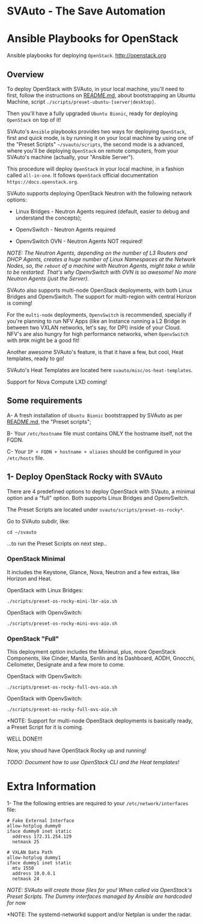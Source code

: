﻿
# SVAuto - The Save Automation

# Ansible Playbooks for OpenStack

Ansible playbooks for deploying `OpenStack`.  http://openstack.org

## Overview

To deploy OpenStack with SVAuto, in your local machine, you'll need to first, follow the instructions on [README.md](README.md), about bootstrapping an Ubuntu Machine, script `./scripts/preset-ubuntu-[server|desktop]`.

Then you'll have a fully upgraded `Ubuntu Bionic`, ready for deploying `OpenStack` on top of it!

SVAuto's `Ansible` playbooks provides two ways for deploying `OpenStack`, first and quick mode, is by running it on your local machine by using one of the "Preset Scripts" `~/svauto/scripts`, the second mode is a advanced, where you'll be deploying `OpenStack` on remote computers, from your SVAuto's machine (actually, your "Ansible Server").

This procedure will deploy `OpenStack` in your local machine, in a fashion called `all-in-one`. It follows `OpenStack` official documentation `https://docs.openstack.org`.

SVAuto supports deploying OpenStack Neutron with the following network options:

- Linux Bridges - Neutron Agents required (default, easier to debug and understand the concepts);

- OpenvSwitch - Neutron Agents required

- OpenvSwitch OVN - Neutron Agents NOT required!

*NOTE: The Neutron Agents, depending on the number of L3 Routers and DHCP Agents, creates a huge number of Linux Namespaces at the Network Nodes, so, the `reboot` of a machine with Neutron Agents, might take a while to be restarted. That's why OpenvSwitch with OVN is so awesome! No more Neutron Agents (just the Server).*

SVAuto also supports multi-node OpenStack deployments, with both Linux Bridges and OpenvSwitch. The support for multi-region with central Horizon is coming!

For the `multi-node` deployments, `OpenvSwitch` is recommended, specially if you're planning to run NFV Apps (like an Instance running a L2 Bridge in between two VXLAN networks, let's say, for DPI) inside of your Cloud. NFV's are also hungry for high performance networks, when `OpenvSwitch` with `DPDK` might be a good fit!

Another awesome SVAuto's feature, is that it have a few, but cool, Heat templates, ready to go!

SVAuto's Heat Templates are located here `svauto/misc/os-heat-templates`.

Support for Nova Compute LXD coming!

## Some requirements

A- A fresh installation of `Ubuntu Bionic` bootstrapped by SVAuto as per [README.md](README.md), the "Preset scripts";

B- Your `/etc/hostname` file must contains ONLY the hostname itself, not the FQDN.

C- Your `IP + FQDN + hostname + aliases` should be configured in your `/etc/hosts` file.

## 1- Deploy OpenStack Rocky with SVAuto

There are 4 predefined options to deploy OpenStack with SVauto, a minimal option and a "full" option. Both supports Linux Bridges and OpenvSwitch.

The Preset Scripts are located under `svauto/scripts/preset-os-rocky*`. 

Go to SVAuto subdir, like:

    cd ~/svauto

...to run the Preset Scripts on next step..

### OpenStack Minimal

It includes the Keystone, Glance, Nova, Neutron and a few extras, like Horizon and Heat.

OpenStack with Linux Bridges:

    ./scripts/preset-os-rocky-mini-lbr-aio.sh

OpenStack with OpenvSwitch:

    ./scripts/preset-os-rocky-mini-ovs-aio.sh

### OpenStack "Full"

This deployment option includes the Minimal, plus, more OpenStack Components, like Cinder, Manila, Senlin and its Dashboard, AODH, Gnocchi, Ceilometer, Designate and a few more to come.

OpenStack with OpenvSwitch:

    ./scripts/preset-os-rocky-full-ovs-aio.sh

OpenStack with OpenvSwitch:

    ./scripts/preset-os-rocky-full-ovs-aio.sh

*NOTE: Support for multi-node OpenStack deployments is basically ready, a Preset Script for it is coming.

WELL DONE!!!

Now, you shoud have OpenStack Rocky up and running!

*TODO: Document how to use OpenStack CLI and the Heat templates!*

# Extra Information

1- The the following entries are required to your `/etc/network/interfaces` file:

    # Fake External Interface
    allow-hotplug dummy0
    iface dummy0 inet static
      address 172.31.254.129
      netmask 25

    # VXLAN Data Path
    allow-hotplug dummy1
    iface dummy1 inet static
      mtu 1550
      address 10.0.0.1
      netmask 24

*NOTE: SVAuto will create those files for you! When called via OpenStack's Preset Scripts. The Dummy interfaces managed by Ansible are hardcoded for now*

*NOTE: The systemd-networkd support and/or Netplan is under the radar.
